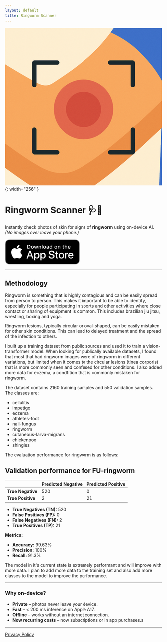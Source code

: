 ```yaml
---
layout: default
title: Ringworm Scanner
---
```


![App icon](/assets/app_icon_1024_ultra_tight.png){: width="256" }

# Ringworm Scanner 🩺🐾

Instantly check photos of skin for signs of **ringworm** using on-device AI.  
*(No images ever leave your phone.)*

![Download on the App Store (Coming Soon)](/assets/appstore-badge.svg)

---

## Methodology
Ringworm is something that is highly contagious and can be easily spread from person to person. This makes it important to be able to identify, especially for people participating in sports and other activities where close contact or sharing of equipment is common. This includes brazilian jiu jitsu, wrestling, boxing and yoga.

Ringworm lesions, typically circular or oval-shaped, can be easily mistaken for other skin conditions. This can lead to delayed treatment and the spread of the infection to others. 

I built up a training dataset from public sources and used it to train a vision-transformer model. When looking for publically available datasets, I found that most that had ringworm images were of ringworm in different variations, but limited when it comes to the circular lesions (tinea corporis) that is more commonly seen and confused for other conditions. I also added more data for eczema, a condfition that is commonly mistaken for ringworm.

The dataset contains 2160 training samples and 550 validation samples. The classes are:
- cellulitis
- impetigo
- eczema
- athletes-foot
- nail-fungus
- ringworm
- cutaneous-larva-migrans
- chickenpox
- shingles

The evaluation performance for ringworm is as follows:

## Validation performance for FU-ringworm

|                | Predicted Negative | Predicted Positive |
|----------------|-------------------|-------------------|
| **True Negative** | 520               | 0                 |
| **True Positive** | 2                 | 21                |

- **True Negatives (TN):** 520
- **False Positives (FP):** 0
- **False Negatives (FN):** 2
- **True Positives (TP):** 21

**Metrics:**
- **Accuracy:** 99.63%
- **Precision:** 100%
- **Recall:** 91.3%

The model in it's current state is extremely performant and will improve with more data. I plan to add more data to the training set and also add more classes to the model to improve the performance.

---

### Why on-device?

* **Private** – photos never leave your device.  
* **Fast** – < 200 ms inference on Apple A17.  
* **Offline** – works without an internet connection.
* **Now recurring costs** – now subscriptions or in app purchases.s

---

[Privacy Policy](/privacy/)
